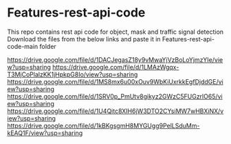 # Features-rest-api-code
This repo contains rest api code for object, mask and traffic signal detection
Download the files from the below links and paste it in Features-rest-api-code-main folder

https://drive.google.com/file/d/1DACJegasZ18y9vMwaYjVzBoLoYjmzYIe/view?usp=sharing
https://drive.google.com/file/d/1LMAzWgqx-T3MjCoPlalzKK1jHpkpG8Io/view?usp=sharing
https://drive.google.com/file/d/1MS8mx6u00xOuv9WbKiUxrkkEgfDjddGE/view?usp=sharing
https://drive.google.com/file/d/1SRV0p_PmUtv8gikyz2GWzC5FUGzrlO65/view?usp=sharing
https://drive.google.com/file/d/1U4Qitc8XIH6jW3DTO2CYsiMW7wHBXiNX/view?usp=sharing
https://drive.google.com/file/d/1kBKgsgmH8MYGUgg9PelLSduMm-kEAQ1F/view?usp=sharing

